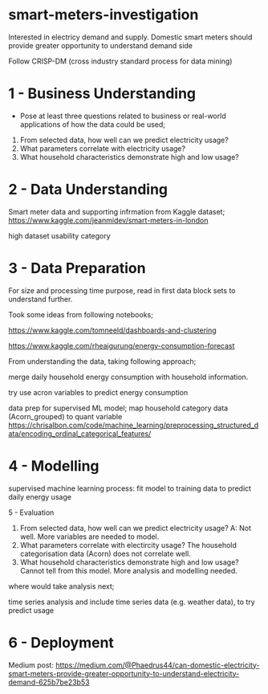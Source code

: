 # smart-meters-investigation
Interested in electricy demand and supply. Domestic smart meters should provide greater opportunity to understand demand side

Follow CRISP-DM (cross industry standard process for data mining)

# 1 - Business Understanding
- Pose at least three questions related to business or real-world applications of how the data could be used;
1. From selected data, how well can we predict electricity usage?
2. What parameters correlate with electricity usage?
3. What household characteristics demonstrate high and low usage?

# 2 - Data Understanding
Smart meter data and supporting infrmation from Kaggle dataset;
https://www.kaggle.com/jeanmidev/smart-meters-in-london

high dataset usability category

# 3 - Data Preparation
For size and processing time purpose, read in first data block sets to understand further.

Took some ideas from following notebooks;

https://www.kaggle.com/tomneeld/dashboards-and-clustering

https://www.kaggle.com/rheajgurung/energy-consumption-forecast

From understanding the data, taking following approach;

merge daily household energy consumption with household information.

try use acron variables to predict energy consumption

data prep for supervised ML model;
map household category data (Acorn_grouped) to quant variable
https://chrisalbon.com/code/machine_learning/preprocessing_structured_data/encoding_ordinal_categorical_features/

# 4 - Modelling
supervised machine learning process:
fit model to training data to predict daily energy usage

5 - Evaluation
1. From selected data, how well can we predict electricity usage? A: Not well. More variables are needed to model.
2. What parameters correlate with electircity usage? The household categorisation data (Acorn) does not correlate well.
3. What household characteristics demonstrate high and low usage? Cannot tell from this model. More analysis and modelling needed.

where would take analysis next;

time series analysis and include time series data (e.g. weather data), to try predict usage

# 6 - Deployment
Medium post: https://medium.com/@Phaedrus44/can-domestic-electricity-smart-meters-provide-greater-opportunity-to-understand-electricity-demand-625b7be23b53
